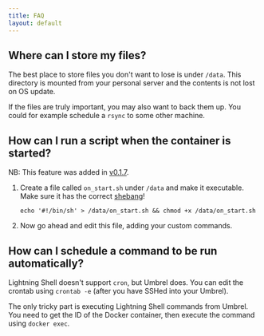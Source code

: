 ```yaml
---
title: FAQ
layout: default
---
```


<h2 id="data">Where can I store my files?</h2>

The best place to store files you don't want to lose is under `/data`. This directory is mounted from your personal server and the contents is not lost on OS update.

If the files are truly important, you may also want to back them up. You could for example schedule a `rsync` to some other machine.

<h2 id="on_start">How can I run a script when the container is started?</h2>

NB: This feature was added in [v0.1.7](/history#v0.1.7).

1. Create a file called `on_start.sh` under `/data` and make it executable. Make sure it has the correct [shebang](https://en.wikipedia.org/wiki/Shebang_(Unix))!

   `echo '#!/bin/sh' > /data/on_start.sh && chmod +x /data/on_start.sh`

1. Now go ahead and edit this file, adding your custom commands.

<h2 id="cron">How can I schedule a command to be run automatically?</h2>

Lightning Shell doesn't support `cron`, but Umbrel does. You can edit the crontab using `crontab -e` (after you have SSHed into your Umbrel).

The only tricky part is executing Lightning Shell commands from Umbrel. You need to get the ID of the Docker container, then execute the command using `docker exec`.
